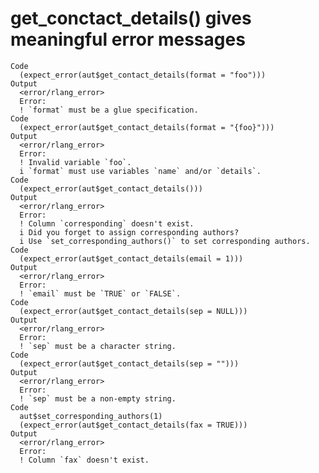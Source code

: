 # get_conctact_details() gives meaningful error messages

    Code
      (expect_error(aut$get_contact_details(format = "foo")))
    Output
      <error/rlang_error>
      Error:
      ! `format` must be a glue specification.
    Code
      (expect_error(aut$get_contact_details(format = "{foo}")))
    Output
      <error/rlang_error>
      Error:
      ! Invalid variable `foo`.
      i `format` must use variables `name` and/or `details`.
    Code
      (expect_error(aut$get_contact_details()))
    Output
      <error/rlang_error>
      Error:
      ! Column `corresponding` doesn't exist.
      i Did you forget to assign corresponding authors?
      i Use `set_corresponding_authors()` to set corresponding authors.
    Code
      (expect_error(aut$get_contact_details(email = 1)))
    Output
      <error/rlang_error>
      Error:
      ! `email` must be `TRUE` or `FALSE`.
    Code
      (expect_error(aut$get_contact_details(sep = NULL)))
    Output
      <error/rlang_error>
      Error:
      ! `sep` must be a character string.
    Code
      (expect_error(aut$get_contact_details(sep = "")))
    Output
      <error/rlang_error>
      Error:
      ! `sep` must be a non-empty string.
    Code
      aut$set_corresponding_authors(1)
      (expect_error(aut$get_contact_details(fax = TRUE)))
    Output
      <error/rlang_error>
      Error:
      ! Column `fax` doesn't exist.

